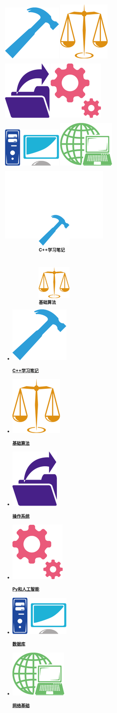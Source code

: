 ![C++学习笔记](/s_ico/cpp.png)            ![基础算法](/s_ico/al.png)

![操作系统](/s_ico/sys.png)              ![Py和人工智能基础](/s_ico/py.png)

![数据库](/s_ico/data.png)                ![网络基础](/s_ico/net.png)


<div style="width:100px;border:110px solid white">
<p style="float:left">
　<img src="/s_ico/cpp.png" alt="Sample"  width="100" height="100">
<br/>   
<b>C++学习笔记</b>
</p>

<p style="float:right">
　<img src="/s_ico/al.png" alt="Sample"  width="100" height="100">
<br/>   
<b>基础算法</b>
</p>
</div>



<head>
<meta http-equiv="Content-Type" content="text/html;charset=UTF-8">
<title>MY_Git</title>
<link rel="stylesheet" type="text/css" href="css/reset.css">
<link rel="stylesheet" type="text/css" href="css/main.css">
</head>

<link rel="stylesheet" type="text/css" href="css/main.css">
<link rel="stylesheet" type="text/css" href="css/reset.css">
<ul class="goods_type_list clearfix">
   <li>
  <a href="detail.html"><img src="/s_ico/cpp.png"></a>
  <h4><a href="detail.html">C++学习笔记</a></h4>
  </li>

 <li>
  <a href="#"><img src="/s_ico/al.png"></a>
  <h4><a href="#">基础算法</a></h4>
        
 </li>

<li>
 <a href="#"><img src="/s_ico/sys.png"></a>
   <h4><a href="#">操作系统</a></h4>
       
</li>

 <li>
  <a href="#"><img src="/s_ico/py.png"></a>
   <h4><a href="#">Py和人工智能</a></h4>
       
 </li>

 <li>
   <a href="#"><img src="/s_ico/data.png"></a>
  <h4><a href="#">数据库</a></h4>
       
 </li>



 <li>
 <a href="#"><img src="/s_ico/net.png"></a>
 <h4><a href="#">网络基础</a></h4>
        
 </li>
</ul>





